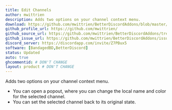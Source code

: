 ```yaml
---
title: Edit Channels
author: mwittrien
description: Adds two options on your channel context menu.
download: https://github.com/mwittrien/BetterDiscordAddons/blob/master/Plugins/EditChannels/EditChannels.plugin.js
github_profile_url: https://github.com/mwittrien/
github_source_url: https://github.com/mwittrien/BetterDiscordAddons/tree/master/Plugins/EditChannels
github_issue_url: https://github.com/mwittrien/BetterDiscordAddons/issues/
discord_server: https://discordapp.com/invite/Z7PBux5
software: [BandagedBD,BetterDiscord]
status: Updated
auto: true
ghcommentid: # DON'T CHANGE
layout: product # DON'T CHANGE
---
```

Adds two options on your channel context menu.

- You can open a popout, where you can change the local name and color for the selected channel.
- You can set the selected channel back to its original state.